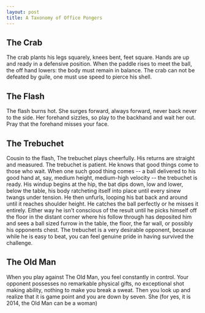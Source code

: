 ```yaml
---
layout: post
title: A Taxonomy of Office Pongers
---
```


## The Crab
The crab plants his legs squarely, knees bent, feet square. Hands are up and
ready in a defensive position. When the paddle rises to meet the ball, the off
hand lowers: the body must remain in balance. The crab can not be defeated by
guile, one must use speed to pierce his shell.

## The Flash
The flash burns hot. She surges forward, always forward, never back never to the
side. Her forehand sizzles, so play to the backhand and wait her out. Pray that the
forehand misses your face.

## The Trebuchet
Cousin to the flash, The trebuchet plays cheerfully. His returns are straight and measured. The trebuchet is patient. He knows that good things come to those who wait. When one such good thing comes -- a ball delivered to his good hand at, say, medium height, medium-high velocity -- the trebuchet is ready. His windup begins at the hip, the bat dips down, low and lower, below the table, his body ratcheting itself into place until every sinew twangs under tension. He then unfurls, looping his bat back and around until it reaches shoulder height. He catches the ball perfectly or he misses it entirely. Either way he isn't conscious of the result until he picks himself off the floor in the distant corner where his follow through has deposited him and sees a ball sized furrow in the table, the floor, the far wall, or possibly his opponents chest. The trebuchet is a very desirable opponent, because while he is easy to beat, you can feel genuine pride in having survived the challenge.

## The Old Man
When you play against The Old Man, you feel constantly in control. Your opponent
possesses no remarkable physical gifts, no exceptional shot making ability,
nothing to make you break a sweat. Then you look up and realize that it is game point and
you are down by seven. She (for yes, it is 2014, the Old Man can be a woman)  
